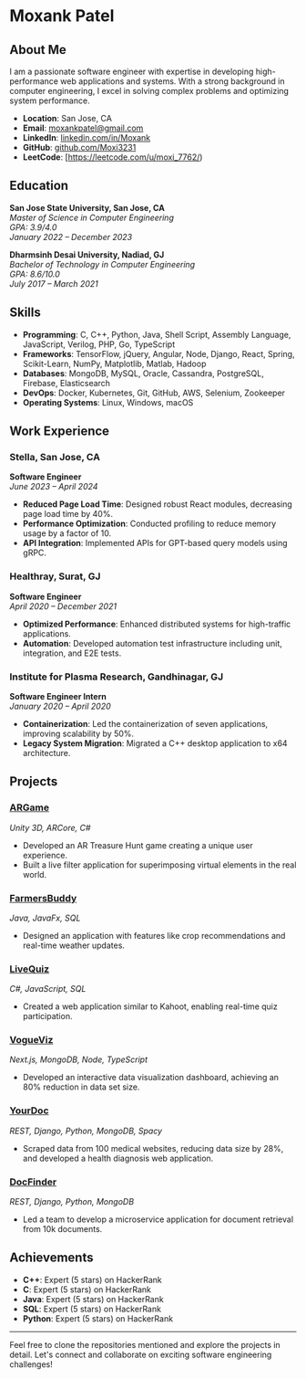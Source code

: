 # Moxank Patel


## About Me
I am a passionate software engineer with expertise in developing high-performance web applications and systems. With a strong background in computer engineering, I excel in solving complex problems and optimizing system performance.

- **Location**: San Jose, CA
- **Email**: moxankpatel@gmail.com
- **LinkedIn**: [linkedin.com/in/Moxank](https://www.linkedin.com/in/Moxank/)
- **GitHub**: [github.com/Moxi3231](https://github.com/Moxi3231)
- **LeetCode**: [https://leetcode.com/u/moxi_7762/)

## Education

**San Jose State University, San Jose, CA**  
*Master of Science in Computer Engineering*  
*GPA: 3.9/4.0*  
*January 2022 – December 2023*

**Dharmsinh Desai University, Nadiad, GJ**  
*Bachelor of Technology in Computer Engineering*  
*GPA: 8.6/10.0*  
*July 2017 – March 2021*

## Skills

- **Programming**: C, C++, Python, Java, Shell Script, Assembly Language, JavaScript, Verilog, PHP, Go, TypeScript
- **Frameworks**: TensorFlow, jQuery, Angular, Node, Django, React, Spring, Scikit-Learn, NumPy, Matplotlib, Matlab, Hadoop
- **Databases**: MongoDB, MySQL, Oracle, Cassandra, PostgreSQL, Firebase, Elasticsearch
- **DevOps**: Docker, Kubernetes, Git, GitHub, AWS, Selenium, Zookeeper
- **Operating Systems**: Linux, Windows, macOS

## Work Experience

### Stella, San Jose, CA
**Software Engineer**  
*June 2023 – April 2024*
- **Reduced Page Load Time**: Designed robust React modules, decreasing page load time by 40%.
- **Performance Optimization**: Conducted profiling to reduce memory usage by a factor of 10.
- **API Integration**: Implemented APIs for GPT-based query models using gRPC.

### Healthray, Surat, GJ
**Software Engineer**  
*April 2020 – December 2021*
- **Optimized Performance**: Enhanced distributed systems for high-traffic applications.
- **Automation**: Developed automation test infrastructure including unit, integration, and E2E tests.

### Institute for Plasma Research, Gandhinagar, GJ
**Software Engineer Intern**  
*January 2020 – April 2020*
- **Containerization**: Led the containerization of seven applications, improving scalability by 50%.
- **Legacy System Migration**: Migrated a C++ desktop application to x64 architecture.

## Projects

### [ARGame](https://github.com/Moxi3231/ARGame)
*Unity 3D, ARCore, C#*
- Developed an AR Treasure Hunt game creating a unique user experience.
- Built a live filter application for superimposing virtual elements in the real world.

### [FarmersBuddy](https://github.com/Moxi3231/FarmerBuddy)
*Java, JavaFx, SQL*
- Designed an application with features like crop recommendations and real-time weather updates.

### [LiveQuiz](https://github.com/Moxi3231/Live_Quiz)
*C#, JavaScript, SQL*
- Created a web application similar to Kahoot, enabling real-time quiz participation.

### [VogueViz](https://github.com/Moxi3231/SenseFashion)
*Next.js, MongoDB, Node, TypeScript*
- Developed an interactive data visualization dashboard, achieving an 80% reduction in data set size.

### [YourDoc](https://github.com/Moxi3231/Your_Doc)
*REST, Django, Python, MongoDB, Spacy*
- Scraped data from 100 medical websites, reducing data size by 28%, and developed a health diagnosis web application.

### [DocFinder](https://github.com/KashyapTamakuwala/Cmpe-297-LSH-Project)
*REST, Django, Python, MongoDB*
- Led a team to develop a microservice application for document retrieval from 10k documents.

## Achievements

- **C++**: Expert (5 stars) on HackerRank
- **C**: Expert (5 stars) on HackerRank
- **Java**: Expert (5 stars) on HackerRank
- **SQL**: Expert (5 stars) on HackerRank
- **Python**: Expert (5 stars) on HackerRank

---

Feel free to clone the repositories mentioned and explore the projects in detail. Let's connect and collaborate on exciting software engineering challenges!


